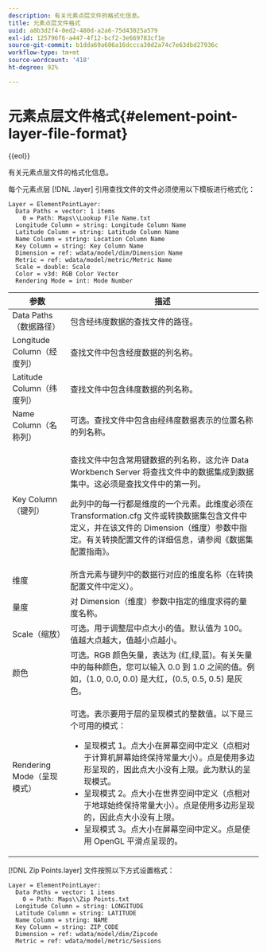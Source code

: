 ```yaml
---
description: 有关元素点层文件的格式化信息。
title: 元素点层文件格式
uuid: a8b3d2f4-0ed2-480d-a2a6-75d43025a579
exl-id: 125796f6-a447-4f12-bcf2-3e669783cf1e
source-git-commit: b1dda69a606a16dccca30d2a74c7e63dbd27936c
workflow-type: tm+mt
source-wordcount: '418'
ht-degree: 92%

---
```


# 元素点层文件格式{#element-point-layer-file-format}

{{eol}}

有关元素点层文件的格式化信息。

每个元素点层 [!DNL .layer] 引用查找文件的文件必须使用以下模板进行格式化：

```
Layer = ElementPointLayer:
  Data Paths = vector: 1 items
    0 = Path: Maps\\Lookup File Name.txt
  Longitude Column = string: Longitude Column Name
  Latitude Column = string: Latitude Column Name
  Name Column = string: Location Column Name
  Key Column = string: Key Column Name
  Dimension = ref: wdata/model/dim/Dimension Name
  Metric = ref: wdata/model/metric/Metric Name
  Scale = double: Scale
  Color = v3d: RGB Color Vector
  Rendering Mode = int: Mode Number
```

<table id="table_B2BC5FE8C80E4680B9A565878192D75B"> 
 <thead> 
  <tr> 
   <th colname="col1" class="entry"> 参数 </th> 
   <th colname="col2" class="entry"> 描述 </th> 
  </tr> 
 </thead>
 <tbody> 
  <tr> 
   <td colname="col1"> Data Paths（数据路径） </td> 
   <td colname="col2"> 包含经纬度数据的查找文件的路径。 </td> 
  </tr> 
  <tr> 
   <td colname="col1"> Longitude Column（经度列） </td> 
   <td colname="col2"> 查找文件中包含经度数据的列名称。 </td> 
  </tr> 
  <tr> 
   <td colname="col1"> Latitude Column（纬度列） </td> 
   <td colname="col2"> 查找文件中包含纬度数据的列名称。 </td> 
  </tr> 
  <tr> 
   <td colname="col1"> Name Column（名称列） </td> 
   <td colname="col2"> 可选。查找文件中包含由经纬度数据表示的位置名称的列名称。 </td> 
  </tr> 
  <tr> 
   <td colname="col1"> Key Column（键列） </td> 
   <td colname="col2"> <p>查找文件中包含常用键数据的列名称，这允许 Data Workbench Server 将查找文件中的数据集成到数据集中。这必须是查找文件中的第一列。 </p> <p>此列中的每一行都是维度的一个元素。此维度必须在 <span class="filepath">Transformation.cfg</span> 文件或转换数据集包含文件中定义，并在该文件的 Dimension（维度）参数中指定。有关转换配置文件的详细信息，请参阅《数据集配置指南》<i></i>。 </p> </td> 
  </tr> 
  <tr> 
   <td colname="col1"> 维度 </td> 
   <td colname="col2">所含元素与<span class="wintitle">键</span>列中的数据行对应的维度名称（在转换配置文件中定义）。 </td> 
  </tr> 
  <tr> 
   <td colname="col1"> 量度 </td> 
   <td colname="col2"> 对 Dimension（维度）参数中指定的维度求得的量度名称。 </td> 
  </tr> 
  <tr> 
   <td colname="col1"> Scale（缩放） </td> 
   <td colname="col2"> 可选。用于调整层中点大小的值。默认值为 100。值越大点越大，值越小点越小。 </td> 
  </tr> 
  <tr> 
   <td colname="col1"> 颜色 </td> 
   <td colname="col2"> 可选。RGB 颜色矢量，表达为 (红,绿,蓝)。有关矢量中的每种颜色，您可以输入 0.0 到 1.0 之间的值。例如，(1.0, 0.0, 0.0) 是大红，(0.5, 0.5, 0.5) 是灰色。 </td> 
  </tr> 
  <tr> 
   <td colname="col1"> Rendering Mode（呈现模式） </td> 
   <td colname="col2"> <p>可选。表示要用于层的呈现模式的整数值。以下是三个可用的模式： 
     <ul id="ul_CBB26B32505846A39FEB85E831E1C7AB"> 
      <li id="li_B31528A8858C4418ABCDFF0B4EFB25D7">呈现模式 1。点大小在屏幕空间中定义（点相对于计算机屏幕始终保持常量大小）。点是使用多边形呈现的，因此点大小没有上限。此为默认的呈现模式。 </li> 
      <li id="li_CA0C3E0DBF004ADBB4D7819C0BF192FC">呈现模式 2。点大小在世界空间中定义（点相对于地球始终保持常量大小）。点是使用多边形呈现的，因此点大小没有上限。 </li> 
      <li id="li_8F8729976DDB434D869E81D4381E2688">呈现模式 3。点大小在屏幕空间中定义。点是使用 OpenGL 平滑点呈现的。 </li> 
     </ul> </p> </td> 
  </tr> 
 </tbody> 
</table>

[!DNL Zip Points.layer] 文件按照以下方式设置格式：

```
Layer = ElementPointLayer:
  Data Paths = vector: 1 items
    0 = Path: Maps\\Zip Points.txt
  Longitude Column = string: LONGITUDE
  Latitude Column = string: LATITUDE
  Name Column = string: NAME
  Key Column = string: ZIP_CODE
  Dimension = ref: wdata/model/dim/Zipcode
  Metric = ref: wdata/model/metric/Sessions
```
